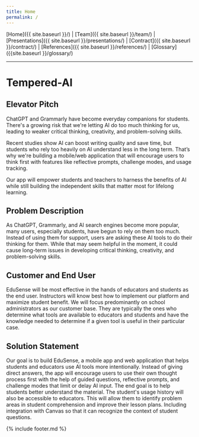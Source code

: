 ```yaml
---
title: Home
permalink: /
---
```


[Home]({{ site.baseurl }}/) | [Team]({{ site.baseurl }}/team/) | [Presentations]({{ site.baseurl }}/presentations/) | [Contract]({{ site.baseurl }}/contract/) | [References]({{ site.baseurl }}/references/) | [Glossary]({{site.baseurl }}/glossary/)

---
# Tempered-AI

## Elevator Pitch

ChatGPT and Grammarly have become everyday companions for students. There's a growing risk that we're letting AI do too much thinking for us, leading to weaker critical thinking, creativity, and problem-solving skills.​

Recent studies show AI can boost writing quality and save time, but students who rely too heavily on AI understand less in the long term. That’s why we're building a mobile/web application that will encourage users to think first with features like reflective prompts, challenge modes, and usage tracking. ​

Our app will empower students and teachers to harness the benefits of AI while still building the independent skills that matter most for lifelong learning.

## Problem Description

As ChatGPT, Grammarly, and AI search engines become more popular, many users, especially students, have begun to rely on them too much. Instead of using them for support, users are asking these AI tools to do their thinking for them. While that may seem helpful in the moment, it could cause long-term issues in developing critical thinking, creativity, and problem-solving skills. 

## Customer and End User

EduSense will be most effective in the hands of educators and students as the end user. Instructors will know best how to implement our platform and maximize student benefit. We will focus predominantly on school administrators as our customer base. They are typically the ones who determine what tools are available to educators and students and have the knowledge needed to determine if a given tool is useful in their particular case.

## Solution Statement

Our goal is to build EduSense, a mobile app and web application that helps students and educators use AI tools more intentionally. Instead of giving direct answers, the app will encourage users to use their own thought process first with the help of guided questions, reflective prompts, and challenge modes that limit or delay AI input. The end goal is to help students better understand the material.​
The student's usage history will also be accessible to educators. This will allow them to identify problem areas in student comprehension and improve their lesson plans. Including integration with Canvas so that it can recognize the context of student questions.


{% include footer.md %}
